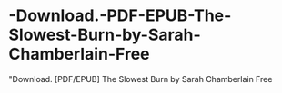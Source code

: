 # -Download.-PDF-EPUB-The-Slowest-Burn-by-Sarah-Chamberlain-Free
"Download. [PDF/EPUB] The Slowest Burn by Sarah  Chamberlain Free
